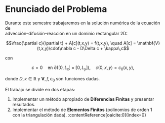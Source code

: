 # Enunciado del Problema

Durante este semestre trabajaremos en la solución numérica de la ecuación de  
advección–difusión–reacción en un dominio rectangular 2D:

```math
\frac{\partial c}{\partial t} + A[c](t,x,y) = f(t,x,y),
\quad
A[c] = \mathbf{V}(t,x,y)\cdot\nabla c - D\Delta c + \kappa\,c
```
con  
```math
c=0\quad\text{en } \partial([0,L_x]\times[0,L_y]),\quad
c(0,x,y)=c_0(x,y),
```
donde $D,\kappa\in\mathbb{R}$ y $\mathbf{V},f,c_0$ son funciones dadas.  

El trabajo se divide en dos etapas:  
1. Implementar un método apropiado de **Diferencias Finitas** y presentar resultados.  
2. Implementar el método de **Elementos Finitos** (polinomios de orden 1 con la triangulación dada). :contentReference[oaicite:0]{index=0}

